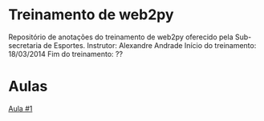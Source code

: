 # Treinamento de web2py
Repositório de anotações do treinamento de web2py oferecido pela Sub-secretaria de Esportes.
Instrutor: Alexandre Andrade
Início do treinamento: 18/03/2014
Fim do treinamento: ??
# Aulas
[Aula #1](https://github.com/luizpedone/treinamento-web2py/blob/master/aulas/aula_001.md)
